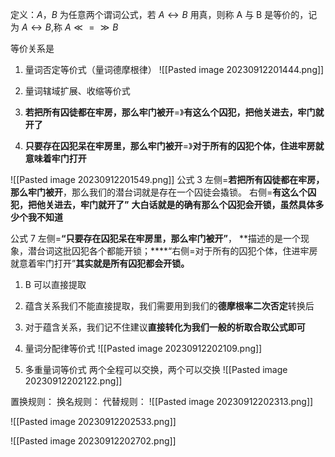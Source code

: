 定义：$A$，$B$ 为任意两个谓词公式，若 $A \leftrightarrow B$ 用真，则称 A 与 B 是等价的，记为 $A \leftrightarrow B$,称 $A\ll=\gg B$
	
等价关系是
1. 量词否定等价式（量词德摩根律）
 ![[Pasted image 20230912201444.png]]
 2. 量词辖域扩展、收缩等价式
3. **若把所有囚徒都在牢房，那么牢门被开**=》**有这么个囚犯，把他关进去，牢门就开了**

5. **只要存在囚犯呆在牢房里，那么牢门被开**=》**对于所有的囚犯个体，住进牢房就意味着牢门打开**

![[Pasted image 20230912201549.png]]
公式 3 左侧=**若把所有囚徒都在牢房，那么牢门被开**，那么我们的潜台词就是存在一个囚徒会撬锁。
右侧=**有这么个囚犯，把他关进去，牢门就开了”**  **大白话就是的确有那么个囚犯会开锁，虽然具体多少个我不知道**

公式 7 左侧=**“只要存在囚犯呆在牢房里，那么牢门被开”**，  **描述的是一个现象，潜台词这批囚犯各个都能开锁；****“右侧=对于所有的囚犯个体，住进牢房就意着牢门打开”**其实就是所有囚犯都会开锁。**


1. B 可以直接提取
2. 蕴含关系我们不能直接提取，我们需要用到我们的**德摩根率二次否定**转换后
3. 对于蕴含关系，我们记不住建议**直接转化为我们一般的析取合取公式即可**

3. 量词分配律等价式
![[Pasted image 20230912202109.png]]

4. 多重量词等价式
	两个全程可以交换，两个可以交换
![[Pasted image 20230912202122.png]]



置换规则：
换名规则：
代替规则：
![[Pasted image 20230912202313.png]]

![[Pasted image 20230912202533.png]]

![[Pasted image 20230912202702.png]]
